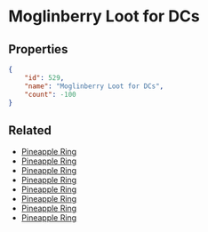 # Moglinberry Loot for DCs

<no description available>

## Properties

```json
{
    "id": 529,
    "name": "Moglinberry Loot for DCs",
    "count": -100
}
```

## Related

- [Pineapple Ring](../items/16670-pineapple-ring.md)
- [Pineapple Ring](../items/16671-pineapple-ring.md)
- [Pineapple Ring](../items/16672-pineapple-ring.md)
- [Pineapple Ring](../items/16673-pineapple-ring.md)
- [Pineapple Ring](../items/16674-pineapple-ring.md)
- [Pineapple Ring](../items/16675-pineapple-ring.md)
- [Pineapple Ring](../items/16676-pineapple-ring.md)
- [Pineapple Ring](../items/16677-pineapple-ring.md)


